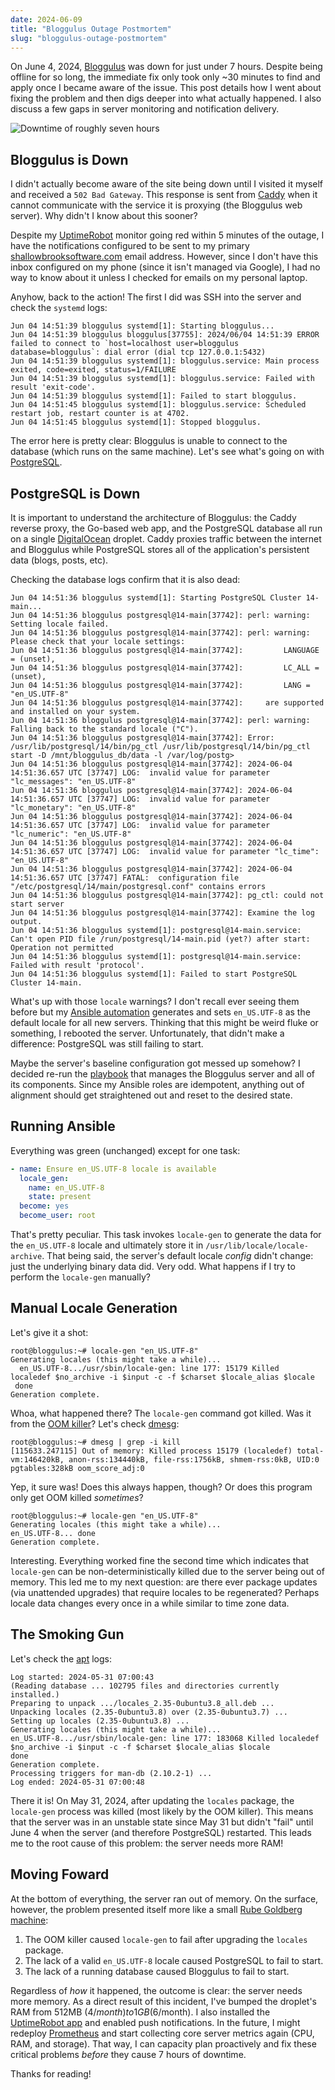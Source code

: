 ```yaml
---
date: 2024-06-09
title: "Bloggulus Outage Postmortem"
slug: "bloggulus-outage-postmortem"
---
```


On June 4, 2024, [Bloggulus](https://bloggulus.com) was down for just under 7 hours.
Despite being offline for so long, the immediate fix only took only ~30 minutes to find and apply once I became aware of the issue.
This post details how I went about fixing the problem and then digs deeper into what actually happened.
I also discuss a few gaps in server monitoring and notification delivery.

![Downtime of roughly seven hours](/images/20240609/downtime.webp)

## Bloggulus is Down

I didn't actually become aware of the site being down until I visited it myself and received a `502 Bad Gateway`.
This response is sent from [Caddy](https://caddyserver.com/) when it cannot communicate with the service it is proxying (the Bloggulus web server).
Why didn't I know about this sooner?

Despite my [UptimeRobot](https://uptimerobot.com/) monitor going red within 5 minutes of the outage, I have the notifications configured to be sent to my primary [shallowbrooksoftware.com](https://shallowbrooksoftware.com/) email address.
However, since I don't have this inbox configured on my phone (since it isn't managed via Google), I had no way to know about it unless I checked for emails on my personal laptop.

Anyhow, back to the action!
The first I did was SSH into the server and check the `systemd` logs:

```
Jun 04 14:51:39 bloggulus systemd[1]: Starting bloggulus...
Jun 04 14:51:39 bloggulus bloggulus[37755]: 2024/06/04 14:51:39 ERROR failed to connect to `host=localhost user=bloggulus database=bloggulus`: dial error (dial tcp 127.0.0.1:5432)
Jun 04 14:51:39 bloggulus systemd[1]: bloggulus.service: Main process exited, code=exited, status=1/FAILURE
Jun 04 14:51:39 bloggulus systemd[1]: bloggulus.service: Failed with result 'exit-code'.
Jun 04 14:51:39 bloggulus systemd[1]: Failed to start bloggulus.
Jun 04 14:51:45 bloggulus systemd[1]: bloggulus.service: Scheduled restart job, restart counter is at 4702.
Jun 04 14:51:45 bloggulus systemd[1]: Stopped bloggulus.
```

The error here is pretty clear: Bloggulus is unable to connect to the database (which runs on the same machine).
Let's see what's going on with [PostgreSQL](https://www.postgresql.org/).

## PostgreSQL is Down

It is important to understand the architecture of Bloggulus: the Caddy reverse proxy, the Go-based web app, and the PostgreSQL database all run on a single [DigitalOcean](https://www.digitalocean.com/) droplet.
Caddy proxies traffic between the internet and Bloggulus while PostgreSQL stores all of the application's persistent data (blogs, posts, etc).

Checking the database logs confirm that it is also dead:

```
Jun 04 14:51:36 bloggulus systemd[1]: Starting PostgreSQL Cluster 14-main...
Jun 04 14:51:36 bloggulus postgresql@14-main[37742]: perl: warning: Setting locale failed.
Jun 04 14:51:36 bloggulus postgresql@14-main[37742]: perl: warning: Please check that your locale settings:
Jun 04 14:51:36 bloggulus postgresql@14-main[37742]:         LANGUAGE = (unset),
Jun 04 14:51:36 bloggulus postgresql@14-main[37742]:         LC_ALL = (unset),
Jun 04 14:51:36 bloggulus postgresql@14-main[37742]:         LANG = "en_US.UTF-8"
Jun 04 14:51:36 bloggulus postgresql@14-main[37742]:     are supported and installed on your system.
Jun 04 14:51:36 bloggulus postgresql@14-main[37742]: perl: warning: Falling back to the standard locale ("C").
Jun 04 14:51:36 bloggulus postgresql@14-main[37742]: Error: /usr/lib/postgresql/14/bin/pg_ctl /usr/lib/postgresql/14/bin/pg_ctl start -D /mnt/bloggulus_db/data -l /var/log/postg>
Jun 04 14:51:36 bloggulus postgresql@14-main[37742]: 2024-06-04 14:51:36.657 UTC [37747] LOG:  invalid value for parameter "lc_messages": "en_US.UTF-8"
Jun 04 14:51:36 bloggulus postgresql@14-main[37742]: 2024-06-04 14:51:36.657 UTC [37747] LOG:  invalid value for parameter "lc_monetary": "en_US.UTF-8"
Jun 04 14:51:36 bloggulus postgresql@14-main[37742]: 2024-06-04 14:51:36.657 UTC [37747] LOG:  invalid value for parameter "lc_numeric": "en_US.UTF-8"
Jun 04 14:51:36 bloggulus postgresql@14-main[37742]: 2024-06-04 14:51:36.657 UTC [37747] LOG:  invalid value for parameter "lc_time": "en_US.UTF-8"
Jun 04 14:51:36 bloggulus postgresql@14-main[37742]: 2024-06-04 14:51:36.657 UTC [37747] FATAL:  configuration file "/etc/postgresql/14/main/postgresql.conf" contains errors
Jun 04 14:51:36 bloggulus postgresql@14-main[37742]: pg_ctl: could not start server
Jun 04 14:51:36 bloggulus postgresql@14-main[37742]: Examine the log output.
Jun 04 14:51:36 bloggulus systemd[1]: postgresql@14-main.service: Can't open PID file /run/postgresql/14-main.pid (yet?) after start: Operation not permitted
Jun 04 14:51:36 bloggulus systemd[1]: postgresql@14-main.service: Failed with result 'protocol'.
Jun 04 14:51:36 bloggulus systemd[1]: Failed to start PostgreSQL Cluster 14-main.
```

What's up with those `locale` warnings?
I don't recall ever seeing them before but my [Ansible automation](https://github.com/theandrew168/devops/blob/ae25c0a6333e8cfb3b6dd091b329342da7e545ba/roles/server/tasks/main.yml#L169-L187) generates and sets `en_US.UTF-8` as the default locale for all new servers.
Thinking that this might be weird fluke or something, I rebooted the server.
Unfortunately, that didn't make a difference: PostgreSQL was still failing to start.

Maybe the server's baseline configuration got messed up somehow?
I decided re-run the [playbook](https://github.com/theandrew168/devops/blob/main/bloggulus.yml) that manages the Bloggulus server and all of its components.
Since my Ansible roles are idempotent, anything out of alignment should get straightened out and reset to the desired state.

## Running Ansible

Everything was green (unchanged) except for one task:

```yaml
- name: Ensure en_US.UTF-8 locale is available
  locale_gen:
    name: en_US.UTF-8
    state: present
  become: yes
  become_user: root
```

That's pretty peculiar.
This task invokes `locale-gen` to generate the data for the `en_US.UTF-8` locale and ultimately store it in `/usr/lib/locale/locale-archive`.
That being said, the server's default locale _config_ didn't change: just the underlying binary data did.
Very odd.
What happens if I try to perform the `locale-gen` manually?

## Manual Locale Generation

Let's give it a shot:

```
root@bloggulus:~# locale-gen "en_US.UTF-8"
Generating locales (this might take a while)...
  en_US.UTF-8.../usr/sbin/locale-gen: line 177: 15179 Killed                  localedef $no_archive -i $input -c -f $charset $locale_alias $locale
 done
Generation complete.
```

Whoa, what happened there?
The `locale-gen` command got killed.
Was it from the [OOM killer](https://www.kernel.org/doc/gorman/html/understand/understand016.html)?
Let's check [dmesg](https://man7.org/linux/man-pages/man1/dmesg.1.html):

```
root@bloggulus:~# dmesg | grep -i kill
[115633.247115] Out of memory: Killed process 15179 (localedef) total-vm:146420kB, anon-rss:134440kB, file-rss:1756kB, shmem-rss:0kB, UID:0 pgtables:328kB oom_score_adj:0
```

Yep, it sure was!
Does this always happen, though?
Or does this program only get OOM killed _sometimes_?

```
root@bloggulus:~# locale-gen "en_US.UTF-8"
Generating locales (this might take a while)...
en_US.UTF-8... done
Generation complete.
```

Interesting.
Everything worked fine the second time which indicates that `locale-gen` can be non-deterministically killed due to the server being out of memory.
This led me to my next question: are there ever package updates (via unattended upgrades) that require locales to be regenerated?
Perhaps locale data changes every once in a while similar to time zone data.

## The Smoking Gun

Let's check the [apt](https://ubuntu.com/server/docs/package-management) logs:

```
Log started: 2024-05-31 07:00:43
(Reading database ... 102795 files and directories currently installed.)
Preparing to unpack .../locales_2.35-0ubuntu3.8_all.deb ...
Unpacking locales (2.35-0ubuntu3.8) over (2.35-0ubuntu3.7) ...
Setting up locales (2.35-0ubuntu3.8) ...
Generating locales (this might take a while)...
en_US.UTF-8.../usr/sbin/locale-gen: line 177: 183068 Killed localedef $no_archive -i $input -c -f $charset $locale_alias $locale
done
Generation complete.
Processing triggers for man-db (2.10.2-1) ...
Log ended: 2024-05-31 07:00:48
```

There it is!
On May 31, 2024, after updating the `locales` package, the `locale-gen` process was killed (most likely by the OOM killer).
This means that the server was in an unstable state since May 31 but didn't "fail" until June 4 when the server (and therefore PostgreSQL) restarted.
This leads me to the root cause of this problem: the server needs more RAM!

## Moving Foward

At the bottom of everything, the server ran out of memory.
On the surface, however, the problem presented itself more like a small [Rube Goldberg machine](https://en.wikipedia.org/wiki/Rube_Goldberg_machine):

1. The OOM killer caused `locale-gen` to fail after upgrading the `locales` package.
2. The lack of a valid `en_US.UTF-8` locale caused PostgreSQL to fail to start.
3. The lack of a running database caused Bloggulus to fail to start.

Regardless of _how_ it happened, the outcome is clear: the server needs more memory.
As a direct result of this incident, I've bumped the droplet's RAM from 512MB ($4/month) to 1GB ($6/month).
I also installed the [UptimeRobot app](https://play.google.com/store/apps/details?id=com.uptimerobot&hl=en_US) and enabled push notifications.
In the future, I might redeploy [Prometheus](https://prometheus.io/) and start collecting core server metrics again (CPU, RAM, and storage).
That way, I can capacity plan proactively and fix these critical problems _before_ they cause 7 hours of downtime.

Thanks for reading!
